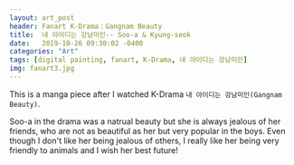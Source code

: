 ```yaml
---
layout: art_post
header: Fanart K-Drama：Gangnam Beauty
title:  내 아이디는 강남미인-- Soo-a & Kyung-seok
date:   2019-10-26 09:30:02 -0400
categories: "Art"
tags: [digital painting, fanart, K-Drama, 내 아이디는 강남미인]
img: fanart3.jpg
---
```


This is a manga piece after I watched K-Drama `내 아이디는 강남미인(Gangnam Beauty)`. 

Soo-a in the drama was a natrual beauty but she is always jealous of her friends, who are not as beautiful as her but very popular in the boys. Even though I don't like her being jealous of others, I really like her being very friendly to animals and I wish her best future! 